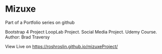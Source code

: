 # Mizuxe
Part of a Portfolio series on github

Bootstrap 4 Project LoopLab Project. Social Media Project. Udemy Course. Author: Brad Traversy

View Live on https://roshroslin.github.io/mizuxeProject/
